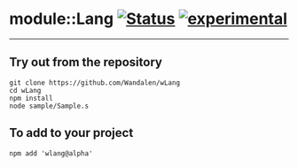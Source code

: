 
# module::Lang [![Status](https://github.com/Wandalen/wLang/workflows/publish/badge.svg)](https://github.com/Wandalen/wLang/actions?query=workflow%3Apublish) [![experimental](https://img.shields.io/badge/stability-experimental-orange.svg)](https://github.com/emersion/stability-badges#experimental)

___

## Try out from the repository
```
git clone https://github.com/Wandalen/wLang
cd wLang
npm install
node sample/Sample.s
```

## To add to your project
```
npm add 'wlang@alpha'
```


